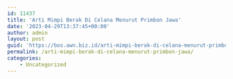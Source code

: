 ```yaml
---
id: 11437
title: 'Arti Mimpi Berak Di Celana Menurut Primbon Jawa'
date: '2023-04-29T13:37:45+00:00'
author: admin
layout: post
guid: 'https://bos.awn.biz.id/arti-mimpi-berak-di-celana-menurut-primbon-jawa/'
permalink: /arti-mimpi-berak-di-celana-menurut-primbon-jawa/
categories:
    - Uncategorized
---
```


